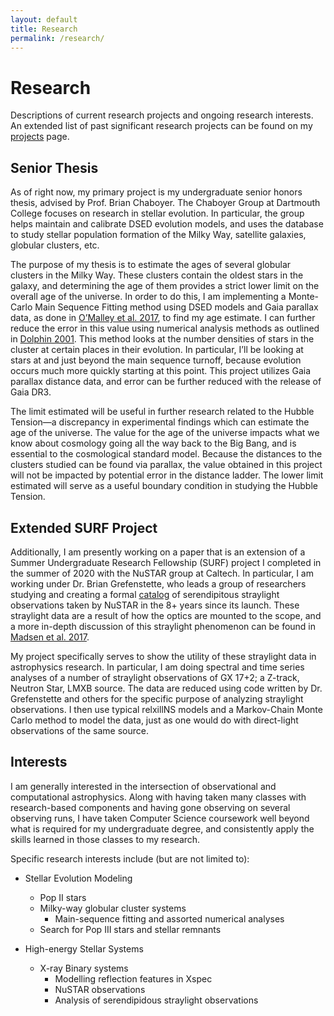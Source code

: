```yaml
---
layout: default
title: Research
permalink: /research/
---
```


# Research
Descriptions of current research projects and ongoing research interests.
<br>An extended list of past significant research projects can be found on my <a href="http://www.catherineslaughter.space/projects/">projects</a> page.

## Senior Thesis
As of right now, my primary project is my undergraduate senior honors thesis, advised by Prof. Brian Chaboyer. The Chaboyer Group at Dartmouth College focuses on research in stellar evolution. In particular, the group helps maintain and calibrate DSED evolution models, and uses the database to study stellar population formation of the Milky Way, satellite galaxies, globular clusters, etc.

The purpose of my thesis is to estimate the ages of several globular clusters in the Milky Way. These clusters contain the oldest stars in the galaxy, and determining the age of them provides a strict lower limit on the overall age of the universe. In order to do this, I am implementing a Monte-Carlo Main Sequence Fitting method using DSED models and Gaia parallax data, as done in <a href="https://iopscience.iop.org/article/10.3847/1538-4357/aa6574">O’Malley et al. 2017</a>, to find my age estimate. I can further reduce the error in this value using numerical analysis methods as outlined in  <a href="https://academic.oup.com/mnras/article/332/1/91/975077">Dolphin 2001</a>. This method looks at the number densities of stars in the cluster at certain places in their evolution. In particular, I’ll be looking at stars at and just beyond the main sequence turnoff, because evolution occurs much more quickly starting at this point. This project utilizes Gaia parallax distance data, and error can be further reduced with the release of Gaia DR3. 

The limit estimated will be useful in further research related to the Hubble Tension—a discrepancy in experimental findings which can estimate the age of the universe. The value for the age of the universe impacts what we know about cosmology going all the way back to the Big Bang, and is essential to the cosmological standard model. Because the distances to the clusters studied can be found via parallax, the value obtained in this project will not be impacted by potential error in the distance ladder. The lower limit estimated will serve as a useful boundary condition in studying the Hubble Tension.

## Extended SURF Project
Additionally, I am presently working on a paper that is an extension of a Summer Undergraduate Research Fellowship (SURF) project I completed in the summer of 2020 with the NuSTAR group at Caltech. In particular, I am working under Dr. Brian Grefenstette, who leads a group of researchers studying and creating a formal <a href="https://bwgref.github.io/straycats/">catalog</a> of serendipitous straylight observations taken by NuSTAR in the 8+ years since its launch. These straylight data are a result of how the optics are mounted to the scope, and a more in-depth discussion of this straylight phenomenon can be found in <a href="https://www.spiedigitallibrary.org/journals/Journal-of-Astronomical-Telescopes-Instruments-and-Systems/volume-3/issue-04/044003/Observational-artifacts-of-Nuclear-Spectroscopic-Telescope-Array--ghost-rays/10.1117/1.JATIS.3.4.044003.full?SSO=1">Madsen et al. 2017</a>.

My project specifically serves to show the utility of these straylight data in astrophysics research. In particular, I am doing spectral and time series analyses of a number of straylight observations of GX 17+2; a Z-track, Neutron Star, LMXB source. The data are reduced using code written by Dr. Grefenstette and others for the specific purpose of analyzing straylight observations. I then use typical relxillNS models and a Markov-Chain Monte Carlo method to model the data, just as one would do with direct-light observations of the same source.

## Interests
I am generally interested in the intersection of observational and computational astrophysics. Along with having taken many classes with research-based components and having gone observing on several observing runs, I have taken Computer Science coursework well beyond what is required for my undergraduate degree, and consistently apply the skills learned in those classes to my research.

Specific research interests include (but are not limited to):

* Stellar Evolution Modeling
    * Pop II stars
    * Milky-way globular cluster systems
        * Main-sequence fitting and assorted numerical analyses
    * Search for Pop III stars and stellar remnants
    
* High-energy Stellar Systems
    * X-ray Binary systems
        * Modelling reflection features in Xspec
        * NuSTAR observations
        * Analysis of serendipidous straylight observations
